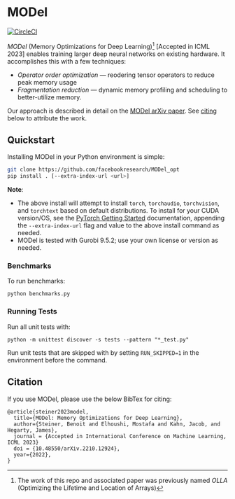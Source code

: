 # MODel

[![CircleCI](https://img.shields.io/circleci/build/github/facebookresearch/MODel_opt?label=CircleCI)](https://app.circleci.com/pipelines/github/facebookresearch/MODel_opt)

*MODel* (Memory Optimizations for Deep Learning)[^1] [Accepted in ICML 2023] enables training larger deep neural networks on existing hardware. It accomplishes this with a few techniques:

- *Operator order optimization* — reodering tensor operators to reduce peak memory usage
- *Fragmentation reduction* — dynamic memory profiling and scheduling to better-utilize memory.

Our approach is described in detail on the [MODel arXiv paper](https://arxiv.org/abs/2210.12924). See [citing](#citation) below to attribute the work.

## Quickstart

Installing MODel in your Python environment is simple:

```bash
git clone https://github.com/facebookresearch/MODel_opt
pip install . [--extra-index-url <url>]
```

**Note**:

- The above install will attempt to install `torch`, `torchaudio`, `torchvision`, and `torchtext` based on default distributions. To install for your CUDA version/OS, see the [PyTorch Getting Started](https://pytorch.org/get-started/locally/) documentation, appending the `--extra-index-url` flag and value to the above install command as needed.
- MODel is tested with Gurobi 9.5.2; use your own license or version as needed.

### Benchmarks

To run benchmarks:

```
python benchmarks.py
```

### Running Tests

Run all unit tests with:

```
python -m unittest discover -s tests --pattern "*_test.py"
```

Run unit tests that are skipped with by setting `RUN_SKIPPED=1` in the environment before the command.

## Citation

If you use MODel, please use the below BibTex for citing:

```text
@article{steiner2023model,
  title={MODel: Memory Optimizations for Deep Learning},
  author={Steiner, Benoit and Elhoushi, Mostafa and Kahn, Jacob, and Hegarty, James},
  journal = {Accepted in International Conference on Machine Learning, ICML 2023}
  doi = {10.48550/arXiv.2210.12924},
  year={2022},
}
```

[^1]: The work of this repo and associated paper was previously named *OLLA* (Optimizing the Lifetime and Location of Arrays)